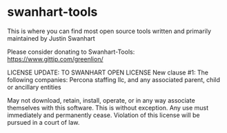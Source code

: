 swanhart-tools 
==============

This is where you can find most open source tools written and primarily maintained by Justin Swanhart

Please consider donating to Swanhart-Tools:
https://www.gittip.com/greenlion/


LICENSE UPDATE: TO SWANHART OPEN LICENSE
New clause #1:
The following companies:
Percona staffing llc, and any associated parent, child or ancillary entities

May not download, retain, install, operate, or in any way associate themselves with this software.  This is without exception.  Any use must immediately and permanently cease.  Violation of this license will be pursued in a court of law.
